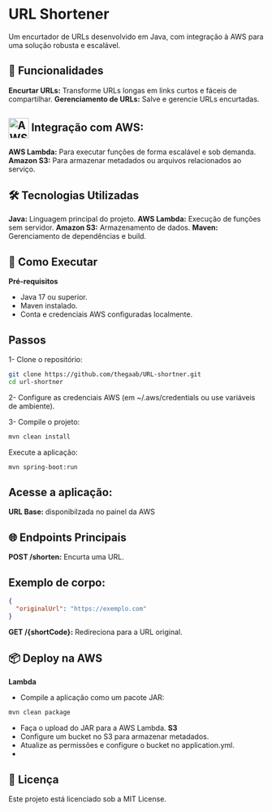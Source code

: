 # URL Shortener
Um encurtador de URLs desenvolvido em Java, com integração à AWS para uma solução robusta e escalável.

## 🚀 Funcionalidades
**Encurtar URLs:** Transforme URLs longas em links curtos e fáceis de compartilhar.
**Gerenciamento de URLs:** Salve e gerencie URLs encurtadas.

## <img src="https://m.media-amazon.com/images/I/41d17Q83jSL.png" alt="AWS Logo" width="40" height="40" style="vertical-align:middle"> Integração com AWS:
**AWS Lambda:** Para executar funções de forma escalável e sob demanda.
**Amazon S3:** Para armazenar metadados ou arquivos relacionados ao serviço.

## 🛠️ Tecnologias Utilizadas
**Java:** Linguagem principal do projeto.
**AWS Lambda:** Execução de funções sem servidor.
**Amazon S3:** Armazenamento de dados.
**Maven:** Gerenciamento de dependências e build.

## 🚧 Como Executar
**Pré-requisitos**
- Java 17 ou superior.
- Maven instalado.
- Conta e credenciais AWS configuradas localmente.
 
## Passos
1- Clone o repositório:

```bash
git clone https://github.com/thegaab/URL-shortner.git
cd url-shortner
```

2- Configure as credenciais AWS (em ~/.aws/credentials ou use variáveis de ambiente).

3- Compile o projeto:

```bash
mvn clean install
```
Execute a aplicação:

```bash
mvn spring-boot:run
```

## Acesse a aplicação:

**URL Base:** disponibilzada no painel da AWS

## 🌐 Endpoints Principais
**POST /shorten:** Encurta uma URL.
## Exemplo de corpo:
```json
{
  "originalUrl": "https://exemplo.com"
}
```
**GET /{shortCode}:** Redireciona para a URL original.
## 📦 Deploy na AWS
**Lambda**
- Compile a aplicação como um pacote JAR:
```bash
mvn clean package
```
- Faça o upload do JAR para a AWS Lambda.
**S3**
- Configure um bucket no S3 para armazenar metadados.
- Atualize as permissões e configure o bucket no application.yml.
- 
## 📜 Licença
Este projeto está licenciado sob a MIT License.

